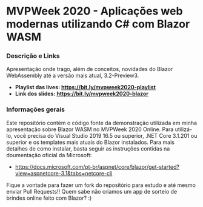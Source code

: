# MVPWeek 2020 - Aplicações web modernas utilizando C# com Blazor WASM

### Descrição e Links
Apresentação onde trago, além de conceitos, novidades do Blazor WebAssembly até a versão mais atual, 3.2-Preview3.
* **Playlist das lives: https://bit.ly/mvpweek2020-playlist**
* **Link dos slides: https://bit.ly/mvpweek2020-blazor**

### Informações gerais
Este repositório contém o código fonte da demonstração utilizada em minha apresentação sobre Blazor WASM no MVPWeek 2020 Online. Para utilizá-lo, você precisa do Visual Studio 2019 16.5 ou superior, .NET Core 3.1.201 ou superior e os templates mais atuais do Blazor instalados. Para mais detalhes de como instalar, basta seguir as instruções contidas na doumentação oficial da Microsoft:

* https://docs.microsoft.com/pt-br/aspnet/core/blazor/get-started?view=aspnetcore-3.1&tabs=netcore-cli

Fique a vontade para fazer um fork do repositório para estudo e até mesmo enviar Pull Requests!! Quem sabe não criamos um app de sorteio de brindes online feito com Blazor? :)
